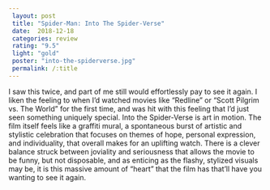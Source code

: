 ```yaml
---
 layout: post
 title: "Spider-Man: Into The Spider-Verse"
 date:  2018-12-18
 categories: review
 rating: "9.5"
 light: "gold"
 poster: "into-the-spiderverse.jpg"
 permalink: /:title
---
```



I saw this twice, and part of me still would effortlessly pay to see it again. I liken the feeling to when I’d watched movies like “Redline” or “Scott Pilgrim vs. The World” for the first time, and was hit with this feeling that I’d just seen something uniquely special. Into the Spider-Verse is art in motion. The film itself feels like a graffiti mural, a spontaneous burst of artistic and stylistic celebration that focuses on themes of hope, personal expression, and individuality, that overall makes for an uplifting watch. There is a clever balance struck between joviality and seriousness that allows the movie to be funny, but not disposable, and as enticing as the flashy, stylized visuals may be, it is this massive amount of “heart” that the film has that’ll have you wanting to see it again.
